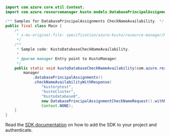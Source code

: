 ```java
import com.azure.core.util.Context;
import com.azure.resourcemanager.kusto.models.DatabasePrincipalAssignmentCheckNameRequest;

/** Samples for DatabasePrincipalAssignments CheckNameAvailability. */
public final class Main {
    /*
     * x-ms-original-file: specification/azure-kusto/resource-manager/Microsoft.Kusto/stable/2022-02-01/examples/KustoDatabasePrincipalAssignmentsCheckNameAvailability.json
     */
    /**
     * Sample code: KustoDatabaseCheckNameAvailability.
     *
     * @param manager Entry point to KustoManager.
     */
    public static void kustoDatabaseCheckNameAvailability(com.azure.resourcemanager.kusto.KustoManager manager) {
        manager
            .databasePrincipalAssignments()
            .checkNameAvailabilityWithResponse(
                "kustorptest",
                "kustoCluster",
                "Kustodatabase8",
                new DatabasePrincipalAssignmentCheckNameRequest().withName("kustoprincipal1"),
                Context.NONE);
    }
}
```

Read the [SDK documentation](https://github.com/Azure/azure-sdk-for-java/blob/azure-resourcemanager-kusto_1.0.0-beta.4/sdk/kusto/azure-resourcemanager-kusto/README.md) on how to add the SDK to your project and authenticate.
